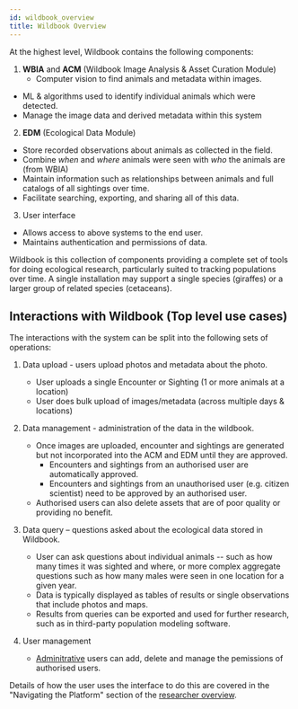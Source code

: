```yaml
---
id: wildbook_overview
title: Wildbook Overview
---
```



At the highest level, Wildbook contains the following components:
1. **WBIA** and **ACM** (Wildbook Image Analysis & Asset Curation Module)
   - Computer vision to find animals and metadata within images.
  - ML & algorithms used to identify individual animals which were detected.
  - Manage the image data and derived metadata within this system
2. **EDM** (Ecological Data Module) 
  - Store recorded observations about animals as collected in the field.
  - Combine *when* and *where* animals were seen with *who* the animals are (from WBIA)
  - Maintain information such as relationships between animals and full catalogs of all sightings over time.
  - Facilitate searching, exporting, and sharing all of this data.
3. User interface 
  - Allows access to above systems to the end user.
  - Maintains authentication and permissions of data.

Wildbook is this collection of components providing a complete set of tools for doing ecological research, particularly suited to tracking populations over time.  A single installation may support a single species (giraffes) or a larger group of related species (cetaceans).

## Interactions with Wildbook (Top level use cases)
The interactions with the system can be split into the following sets of operations:

1. Data upload - users upload photos and metadata about the photo.
   - User uploads a single Encounter or Sighting (1 or more animals at a location)
   - User does bulk upload of images/metadata (across multiple days & locations)

2. Data management - administration of the data in the wildbook.
   - Once images are uploaded, encounter and sightings are generated but not incorporated into the ACM and EDM until they are approved.
       - Encounters and sightings from an authorised user are automatically approved.
       - Encounters and sightings from an unauthorised user (e.g. citizen scientist) need to be approved by an authorised user. 
   - Authorised users can also delete assets that are of poor quality or providing no benefit.

3. Data query – questions asked about the ecological data stored in Wildbook.
   - User can ask questions about individual animals -- such as how many times it was sighted and where, or more complex aggregate questions such as how many males were seen in one location for a given year.
   - Data is typically displayed as tables of results or single observations that include photos and maps.
   - Results from queries can be exported and used for further research, such as in third-party population modeling software.

4. User management
   - [Adminitrative](/docs/researchers/org-admin) users can add, delete and manage the pemissions of authorised users.
   
Details of how the user uses the interface to do this are covered in the "Navigating the Platform" section of the [researcher overview](/docs/researchers/overview).
